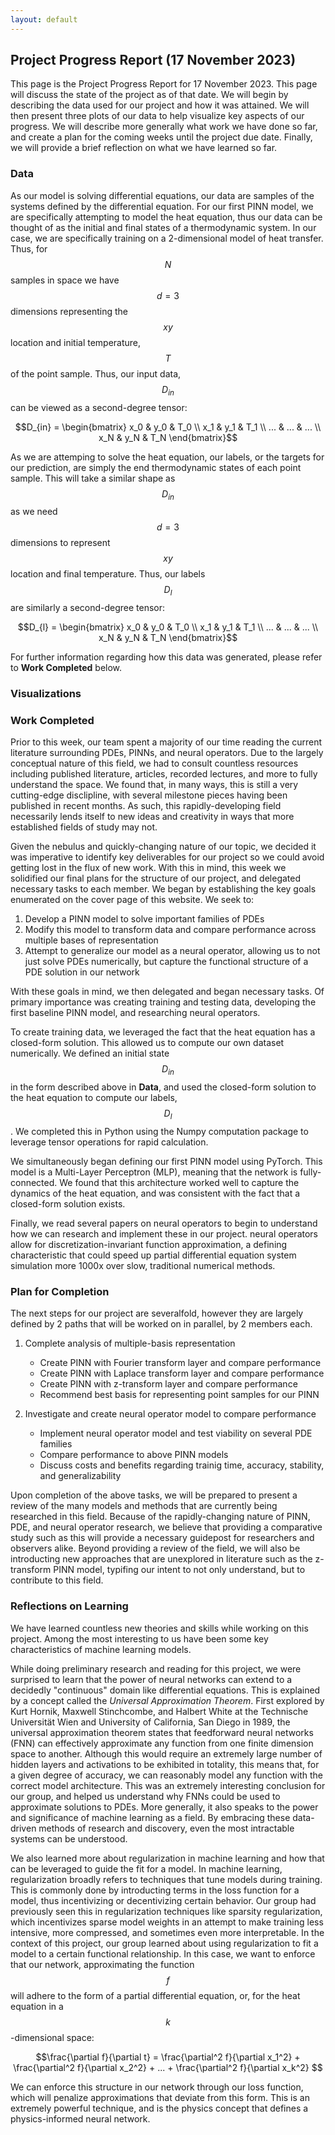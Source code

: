 ```yaml
---
layout: default
---
```


## Project Progress Report (17 November 2023)

This page is the Project Progress Report for 17 November 2023. This page will discuss the state of the project as of that date. We will begin by describing the data used for our project and how it was attained. We will then present three plots of our data to help visualize key aspects of our progress. We will describe more generally what work we have done so far, and create a plan for the coming weeks until the project due date. Finally, we will provide a brief reflection on what we have learned so far.  

### Data
As our model is solving differential equations, our data are samples of the systems defined by the differential equation. For our first PINN model, we are specifically attempting to model the heat equation, thus our data can be thought of as the initial and final states of a thermodynamic system. In our case, we are specifically training on a 2-dimensional model of heat transfer. Thus, for $$N$$ samples in space we have $$d=3$$ dimensions representing the $$xy$$ location and initial temperature, $$T$$ of the point sample. Thus, our input data, $$D_{in}$$ can be viewed as a second-degree tensor:

$$D_{in} = \begin{bmatrix} x_0 & y_0 & T_0 \\
                        x_1 & y_1 & T_1 \\
                        ... & ... & ... \\
                        x_N & y_N & T_N \end{bmatrix}$$

As we are attemping to solve the heat equation, our labels, or the targets for our prediction, are simply the end thermodynamic states of each point sample. This will take a similar shape as $$D_{in}$$ as we need $$d=3$$ dimensions to represent $$xy$$ location and final temperature. Thus, our labels $$D_{l}$$ are similarly a second-degree tensor:

$$D_{l} = \begin{bmatrix} x_0 & y_0 & T_0 \\
                        x_1 & y_1 & T_1 \\
                        ... & ... & ... \\
                        x_N & y_N & T_N \end{bmatrix}$$

For further information regarding how this data was generated, please refer to **Work Completed** below.

### Visualizations

### Work Completed
Prior to this week, our team spent a majority of our time reading the current literature surrounding PDEs, PINNs, and neural operators. Due to the largely conceptual nature of this field, we had to consult countless resources including published literature, articles, recorded lectures, and more to fully understand the space. We found that, in many ways, this is still a very cutting-edge disclipline, with several milestone pieces having been published in recent months. As such, this rapidly-developing field necessarily lends itself to new ideas and creativity in ways that more established fields of study may not.   

Given the nebulus and quickly-changing nature of our topic, we decided it was imperative to identify key deliverables for our project so we could avoid getting lost in the flux of new work. With this in mind, this week we solidified our final plans for the structure of our project, and delegated necessary tasks to each member. We began by establishing the key goals enumerated on the cover page of this website. We seek to:

1. Develop a PINN model to solve important families of PDEs
2. Modify this model to transform data and compare performance across multiple bases of representation
3. Attempt to generalize our model as a neural operator, allowing us to not just solve PDEs numerically, but capture the functional structure of a PDE solution in our network

With these goals in mind, we then delegated and began necessary tasks. Of primary importance was creating training and testing data, developing the first baseline PINN model, and researching neural operators. 

To create training data, we leveraged the fact that the heat equation has a closed-form solution. This allowed us to compute our own dataset numerically. We defined an initial state $$D_{in}$$ in the form described above in **Data**, and used the closed-form solution to the heat equation to compute our labels, $$D_l$$. We completed this in Python using the Numpy computation package to leverage tensor operations for rapid calculation. 

We simultaneously began defining our first PINN model using PyTorch. This model is a Multi-Layer Perceptron (MLP), meaning that the network is fully-connected. We found that this architecture worked well to capture the dynamics of the heat equation, and was consistent with the fact that a closed-form solution exists. 

Finally, we read several papers on neural operators to begin to understand how we can research and implement these in our project. neural operators allow for discretization-invariant function approximation, a defining characteristic that could speed up partial differential equation system simulation more 1000x over slow, traditional numerical methods. 

### Plan for Completion

The next steps for our project are severalfold, however they are largely defined by 2 paths that will be worked on in parallel, by 2 members each.

1. Complete analysis of multiple-basis representation
   * Create PINN with Fourier transform layer and compare performance
   * Create PINN with Laplace transform layer and compare performance
   * Create PINN with z-transform layer and compare performance
   * Recommend best basis for representing point samples for our PINN

2. Investigate and create neural operator model to compare performance
   * Implement neural operator model and test viability on several PDE families
   * Compare performance to above PINN models
   * Discuss costs and benefits regarding trainig time, accuracy, stability, and generalizability

Upon completion of the above tasks, we will be prepared to present a review of the many models and methods that are currently being researched in this field. Because of the rapidly-changing nature of PINN, PDE, and neural operator research, we believe that providing a comparative study such as this will provide a necessary guidepost for researchers and observers alike. Beyond providing a review of the field, we will also be introducting new approaches that are unexplored in literature such as the z-transform PINN model, typifing our intent to not only understand, but to contribute to this field.   

### Reflections on Learning
We have learned countless new theories and skills while working on this project. Among the most interesting to us have been some key characteristics of machine learning models. 

While doing preliminary research and reading for this project, we were surprised to learn that the power of neural networks can extend to a decidedly "continuous" domain like differential equations. This is explained by a concept called the _Universal Approximation Theorem_. First explored by Kurt Hornik, Maxwell Stinchcombe, and Halbert White at the Technische Universität Wien and University of California, San Diego in 1989, the universal approximation theorem states that feedforward neural networks (FNN) can effectively approximate any function from one finite dimension space to another. Although this would require an extremely large number of hidden layers and activations to be exhibited in totality, this means that, for a given degree of accuracy, we can reasonably model any function with the correct model architecture. This was an extremely interesting conclusion for our group, and helped us understand why FNNs could be used to approximate solutions to PDEs. More generally, it also speaks to the power and significance of machine learning as a field. By embracing these data-driven methods of research and discovery, even the most intractable systems can be understood.

We also learned more about regularization in machine learning and how that can be leveraged to guide the fit for a model. In machine learning, regularization broadly refers to techniques that tune models during training. This is commonly done by introducting terms in the loss function for a model, thus incentivizing or decentivizing certain behavior. Our group had previously seen this in regularization techniques like sparsity regularization, which incentivizes sparse model weights in an attempt to make training less intensive, more compressed, and sometimes even more interpretable. In the context of this project, our group learned about using regularization to fit a model to a certain functional relationship. In this case, we want to enforce that our network, approximating the function $$f$$ will adhere to the form of a partial differential equation, or, for the heat equation in a $$k$$-dimensional space:

$$\frac{\partial f}{\partial t} = \frac{\partial^2 f}{\partial x_1^2} + \frac{\partial^2 f}{\partial x_2^2} + ... + \frac{\partial^2 f}{\partial x_k^2} $$

We can enforce this structure in our network through our loss function, which will penalize approximations that deviate from this form. This is an extremely powerful technique, and is the physics concept that defines a physics-informed neural network.

